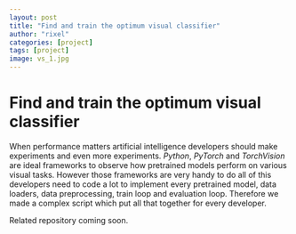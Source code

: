 ```yaml
---
layout: post
title: "Find and train the optimum visual classifier"
author: "rixel"
categories: [project]
tags: [project]
image: vs_1.jpg
---
```


# Find and train the optimum visual classifier

When performance matters artificial intelligence developers should make experiments and even more experiments. *Python*, *PyTorch* and *TorchVision* are ideal frameworks to observe how pretrained models perform on various visual tasks. However those frameworks are very handy to do all of this developers need to code a lot to implement every pretrained model, data loaders, data preprocessing, train loop and evaluation loop. Therefore we made a complex script which put all that together for every developer.

Related repository coming soon.
